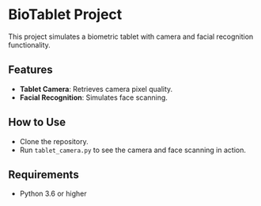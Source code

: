 # BioTablet Project

This project simulates a biometric tablet with camera and facial recognition functionality.

## Features
- **Tablet Camera**: Retrieves camera pixel quality.
- **Facial Recognition**: Simulates face scanning.

## How to Use
- Clone the repository.
- Run `tablet_camera.py` to see the camera and face scanning in action.

## Requirements
- Python 3.6 or higher
